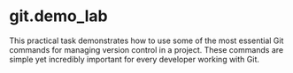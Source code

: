 # git.demo_lab
This practical task demonstrates how to use some of the most essential Git commands for managing version control in a project. These commands are simple yet incredibly important for every developer working with Git.

